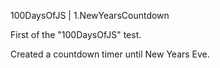 100DaysOfJS | 1.NewYearsCountdown

First of the "100DaysOfJS" test.  

Created a countdown timer until New Years Eve. 
